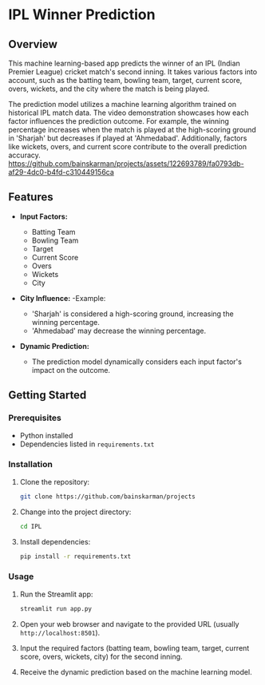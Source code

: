 # IPL Winner Prediction


## Overview

This machine learning-based app predicts the winner of an IPL (Indian Premier League) cricket match's second inning. It takes various factors into account, such as the batting team, bowling team, target, current score, overs, wickets, and the city where the match is being played.

The prediction model utilizes a machine learning algorithm trained on historical IPL match data. The video demonstration showcases how each factor influences the prediction outcome. For example, the winning percentage increases when the match is played at the high-scoring ground in 'Sharjah' but decreases if played at 'Ahmedabad'. Additionally, factors like wickets, overs, and current score contribute to the overall prediction accuracy.
https://github.com/bainskarman/projects/assets/122693789/fa0793db-af29-4dc0-b4fd-c310449156ca
## Features

- **Input Factors:**
  - Batting Team
  - Bowling Team
  - Target
  - Current Score
  - Overs
  - Wickets
  - City

- **City Influence:**
  -Example:
  - 'Sharjah' is considered a high-scoring ground, increasing the winning percentage.
  - 'Ahmedabad' may decrease the winning percentage.

- **Dynamic Prediction:**
  - The prediction model dynamically considers each input factor's impact on the outcome.

## Getting Started

### Prerequisites

- Python installed
- Dependencies listed in `requirements.txt`

### Installation

1. Clone the repository:

    ```bash
    git clone https://github.com/bainskarman/projects
    ```

2. Change into the project directory:

    ```bash
    cd IPL
    ```

3. Install dependencies:

    ```bash
    pip install -r requirements.txt
    ```

### Usage

1. Run the Streamlit app:

    ```bash
    streamlit run app.py
    ```

2. Open your web browser and navigate to the provided URL (usually `http://localhost:8501`).

3. Input the required factors (batting team, bowling team, target, current score, overs, wickets, city) for the second inning.

4. Receive the dynamic prediction based on the machine learning model.

